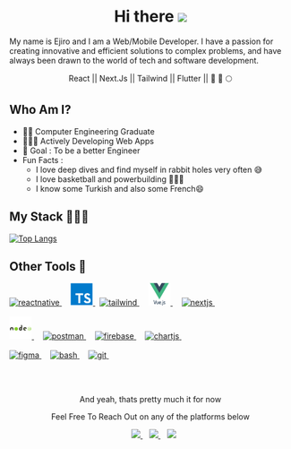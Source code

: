 
<h1 align='center'>Hi there <img src="https://raw.githubusercontent.com/MartinHeinz/MartinHeinz/master/wave.gif" width="30px"></h1>
My name is Ejiro and I am a Web/Mobile Developer. I have a passion for creating innovative and efficient solutions to complex problems, and have always been drawn to the world of tech and software development.

<p align='center'> React || Next.Js || Tailwind || Flutter || 🔨 🚀 🌕</p>

## Who Am I?

- 👨‍🎓 Computer Engineering Graduate
- 👩🏾‍💻 Actively Developing Web Apps 
- 🎯 Goal : To be a better Engineer
- Fun Facts : 
    - I love deep dives and find myself in rabbit holes very often 😅
    - I love basketball and powerbuilding 🏀🏋️‍♂️
    - I know some Turkish and also some French😄

## My Stack 👩🏾‍💻

[![Top Langs](https://github-readme-stats.vercel.app/api/top-langs/?username=wilkiee&layout=compact)](https://github.com/wilkiee/github-readme-stats)

## Other Tools 🔱

<p align="left">
    <a href="https://reactnative.dev/" target="_blank" rel="noreferrer"> <img src="https://reactnative.dev/img/header_logo.svg" alt="reactnative" width="40" height="40"/> </a> &nbsp; &nbsp;
    <a href="https://www.typescriptlang.org/" target="_blank" rel="noreferrer"> <img src="https://raw.githubusercontent.com/devicons/devicon/master/icons/typescript/typescript-original.svg" alt="typescript" width="40" height="40"/> </a> &nbsp;
    <a href="https://tailwindcss.com/" target="_blank" rel="noreferrer"> <img src="https://www.vectorlogo.zone/logos/tailwindcss/tailwindcss-icon.svg" alt="tailwind" width="40" height="40"/> </a> &nbsp; &nbsp;
    <a href="https://vuejs.org/" target="_blank" rel="noreferrer"> <img src="https://raw.githubusercontent.com/devicons/devicon/master/icons/vuejs/vuejs-original-wordmark.svg" alt="vuejs" width="40" height="40"/> </a> &nbsp; &nbsp;
    <a href="https://nextjs.org/" target="_blank" rel="noreferrer"> <img src="https://cdn.worldvectorlogo.com/logos/nextjs-2.svg" alt="nextjs" width="40" height="40"/> </a> &nbsp; &nbsp;
    <br />
    <br />
    <a href="https://nodejs.org" target="_blank" rel="noreferrer"> <img src="https://raw.githubusercontent.com/devicons/devicon/master/icons/nodejs/nodejs-original-wordmark.svg" alt="nodejs" width="40" height="40"/> </a>&nbsp; &nbsp;
    <a href="https://postman.com" target="_blank" rel="noreferrer"> <img src="https://www.vectorlogo.zone/logos/getpostman/getpostman-icon.svg" alt="postman" width="40" height="40"/> </a> &nbsp; &nbsp;
    <a href="https://firebase.google.com/" target="_blank" rel="noreferrer"> <img src="https://www.vectorlogo.zone/logos/firebase/firebase-icon.svg" alt="firebase" width="40" height="40"/> </a> &nbsp; &nbsp;
    <a href="https://www.chartjs.org" target="_blank" rel="noreferrer"> <img src="https://www.chartjs.org/media/logo-title.svg" alt="chartjs" width="40" height="40"/> </a> &nbsp; &nbsp;
    <br />
    <br />
  <a href="https://www.figma.com/" target="_blank" rel="noreferrer"> <img src="https://www.vectorlogo.zone/logos/figma/figma-icon.svg" alt="figma" width="40" height="40"/> </a> &nbsp; &nbsp;
    <a href="https://www.gnu.org/software/bash/" target="_blank" rel="noreferrer"> <img src="https://www.vectorlogo.zone/logos/gnu_bash/gnu_bash-icon.svg" alt="bash" width="40" height="40"/> </a> &nbsp; &nbsp;
    <a href="https://git-scm.com/" target="_blank" rel="noreferrer"> <img src="https://www.vectorlogo.zone/logos/git-scm/git-scm-icon.svg" alt="git" width="40" height="40"/> </a> &nbsp; &nbsp;
</p>

<br>

 <br /> 

<p align="center">And yeah, thats pretty much it for now</p>
<p align="center">Feel Free To Reach Out on any of the platforms below </p>

<p align="center">



</p>

<p align='center'>
&nbsp;&nbsp;
<a href="https://wilkiee.github.io/">
  <img src="https://img.shields.io/badge/github-%23121011.svg?style=for-the-badge&logo=github&logoColor=white" />
</a>&nbsp;&nbsp;
<a href="https://www.linkedin.com/in/ejiroghene-wilkie" target="_blank">
  <img src="https://img.shields.io/badge/linkedin-%230077B5.svg?&style=for-the-badge&logo=linkedin&logoColor=white" />
</a>&nbsp;&nbsp;
<a href="mailto:wilkieejiroghene@gmail.com" target="_blank">
  <img src="https://img.shields.io/badge/email me-%23D14836.svg?&style=for-the-badge&logo=gmail&logoColor=white" />
</a>
  
 

